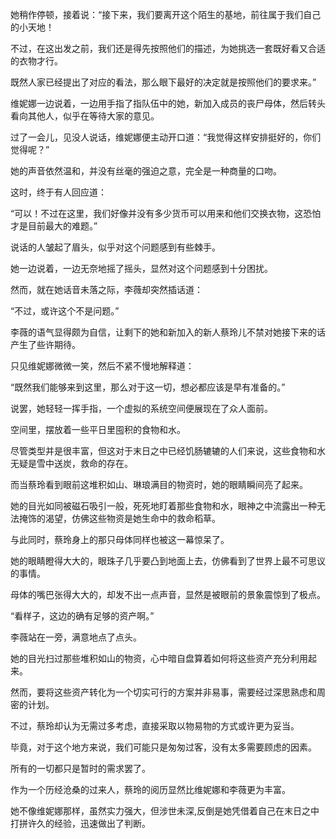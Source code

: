
她稍作停顿，接着说：“接下来，我们要离开这个陌生的基地，前往属于我们自己的小天地！

不过，在这出发之前，我们还是得先按照他们的描述，为她挑选一套既好看又合适的衣物才行。

既然人家已经提出了对应的看法，那么眼下最好的决定就是按照他们的要求来。”

维妮娜一边说着，一边用手指了指队伍中的她，新加入成员的丧尸母体，然后转头看向其他人，似乎在等待大家的意见。

过了一会儿，见没人说话，维妮娜便主动开口道：“我觉得这样安排挺好的，你们觉得呢？”

她的声音依然温和，并没有丝毫的强迫之意，完全是一种商量的口吻。

这时，终于有人回应道：

“可以！不过在这里，我们好像并没有多少货币可以用来和他们交换衣物，这恐怕才是目前最大的难题。”

说话的人皱起了眉头，似乎对这个问题感到有些棘手。

她一边说着，一边无奈地摇了摇头，显然对这个问题感到十分困扰。

然而，就在她话音未落之际，李薇却突然插话道：

“不过，或许这个不是问题。”

李薇的语气显得颇为自信，让剩下的她和新加入的新人蔡玲儿不禁对她接下来的话产生了些许期待。

只见维妮娜微微一笑，然后不紧不慢地解释道：

“既然我们能够来到这里，那么对于这一切，想必都应该是早有准备的。”

说罢，她轻轻一挥手指，一个虚拟的系统空间便展现在了众人面前。

空间里，摆放着一些平日里囤积的食物和水。

尽管类型并是很丰富，但这对于末日之中已经饥肠辘辘的人们来说，这些食物和水无疑是雪中送炭，救命的存在。

而当蔡玲看到眼前这堆积如山、琳琅满目的物资时，她的眼睛瞬间亮了起来。

她的目光如同被磁石吸引一般，死死地盯着那些食物和水，眼神之中流露出一种无法掩饰的渴望，仿佛这些物资是她生命中的救命稻草。

与此同时，蔡玲身上的那只母体同样也被这一幕惊呆了。

她的眼睛瞪得大大的，眼珠子几乎要凸到地面上去，仿佛看到了世界上最不可思议的事情。

母体的嘴巴张得大大的，却发不出一点声音，显然是被眼前的景象震惊到了极点。

“看样子，这边的确有足够的资产啊。”

李薇站在一旁，满意地点了点头。

她的目光扫过那些堆积如山的物资，心中暗自盘算着如何将这些资产充分利用起来。

然而，要将这些资产转化为一个切实可行的方案并非易事，需要经过深思熟虑和周密的计划。

不过，蔡玲却认为无需过多考虑，直接采取以物易物的方式或许更为妥当。

毕竟，对于这个地方来说，我们可能只是匆匆过客，没有太多需要顾虑的因素。

所有的一切都只是暂时的需求罢了。

作为一个历经沧桑的过来人，蔡玲的阅历显然比维妮娜和李薇更为丰富。

她不像维妮娜那样，虽然实力强大，但涉世未深,反倒是她凭借着自己在末日之中打拼许久的经验，迅速做出了判断。
